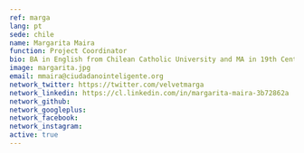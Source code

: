 ```yaml
---
ref: marga
lang: pt
sede: chile
name: Margarita Maira
function: Project Coordinator
bio: BA in English from Chilean Catholic University and MA in 19th Century Literature and Culture from University of York. She has worked in the academia and the Chilean government.
image: margarita.jpg
email: mmaira@ciudadanointeligente.org
network_twitter: https://twitter.com/velvetmarga
network_linkedin: https://cl.linkedin.com/in/margarita-maira-3b72862a
network_github:
network_googleplus:
network_facebook:
network_instagram:
active: true
---
```

